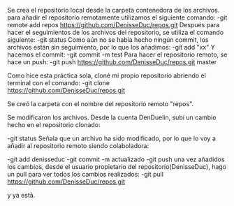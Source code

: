 Se crea el repositorio local desde la carpeta contenedora de los archivos.
para añadir el repositorio remotamente utilizamos el siguiente comando:
-git remote add repos https://github.com/DenisseDuc/repos.git
Después para hacer el seguimientos de los archivos del repositorio, se utiliza el comando siguiente: 
-git status
Como aún no se había hecho ningún commit, los archivos están sin seguimiento, por lo que los añadimos:
-git add "xx"
Y hacemos el commit:
-git commit -m test
Para hacer el repositorio remoto, se hace un push:
-git push https://github.com/DenisseDuc/repos.git master

Como hice esta práctica sola,  cloné mi propio repositorio abriendo el terminal con el comando:
-git clone https://github.com/DenisseDuc/repos.git

Se creó la carpeta con el nombre del repositorio remoto "repos".

Se modificaron los archivos. Desde la cuenta DenDuelin, subí un cambio hecho en el repositorio clonado:

-git status
Señala que un archivo ha sido modificado, por lo que lo voy a añadir al repositorio remoto siendo colaboladora:

-git add denisseduc
-git commit -m actualizado
-git push
 una vez añadidos los cambios, desde el usuario propietario del repositorio(DenisseDuc), hago un pull para ver todos los cambios realizados:
-git pull https://github.com/DenisseDuc/repos.git

y ya está.







